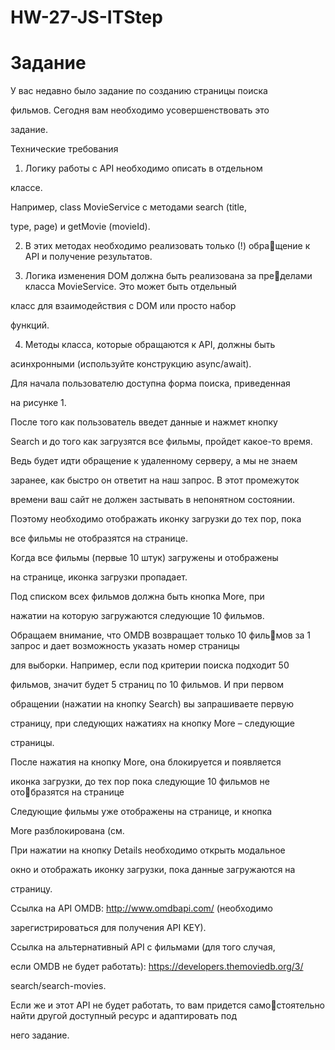 # HW-27-JS-ITStep

# Задание

У вас недавно было задание по созданию страницы поиска 

фильмов. Сегодня вам необходимо усовершенствовать это 

задание. 

Технические требования

1. Логику работы с API необходимо описать в отдельном

классе.

Например, class MovieService с методами search (title,

type, page) и getMovie (movieId).

2. В этих методах необходимо реализовать только (!) обра￾щение к API и получение результатов.

3. Логика изменения DOM должна быть реализована за пре￾делами класса MovieService. Это может быть отдельный

класс для взаимодействия с DOM или просто набор

функций.

4. Методы класса, которые обращаются к API, должны быть

асинхронными (используйте конструкцию async/await).

Для начала пользователю доступна форма поиска, приведенная 

на рисунке 1.

После того как пользователь введет данные и нажмет кнопку 

Search и до того как загрузятся все фильмы, пройдет какое-то время. 

Ведь будет идти обращение к удаленному серверу, а мы не знаем 

заранее, как быстро он ответит на наш запрос. В этот промежуток 

времени ваш сайт не должен застывать в непонятном состоянии. 

Поэтому необходимо отображать иконку загрузки до тех пор, пока 

все фильмы не отобразятся на странице.

Когда все фильмы (первые 10 штук) загружены и отображены 

на странице, иконка загрузки пропадает. 

Под списком всех фильмов должна быть кнопка More, при 

нажатии на которую загружаются следующие 10 фильмов. 

Обращаем внимание, что OMDB возвращает только 10 филь￾мов за 1 запрос и дает возможность указать номер страницы 

для выборки. Например, если под критерии поиска подходит 50 

фильмов, значит будет 5 страниц по 10 фильмов. И при первом 

обращении (нажатии на кнопку Search) вы запрашиваете первую 

страницу, при следующих нажатиях на кнопку More – следующие 

страницы.

После нажатия на кнопку More, она блокируется и появляется 

иконка загрузки, до тех пор пока следующие 10 фильмов не ото￾бразятся на странице

Следующие фильмы уже отображены на странице, и кнопка 

More разблокирована (см.

При нажатии на кнопку Details необходимо открыть модальное 

окно и отображать иконку загрузки, пока данные загружаются на 

страницу.

Ссылка на API OMDB: http://www.omdbapi.com/ (необходимо 

зарегистрироваться для получения API KEY).

Ссылка на альтернативный API с фильмами (для того случая, 

если OMDB не будет работать): https://developers.themoviedb.org/3/

search/search-movies. 

Если же и этот API не будет работать, то вам придется само￾стоятельно найти другой доступный ресурс и адаптировать под 

него задание.
